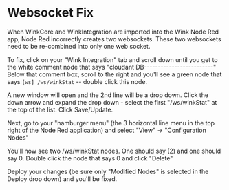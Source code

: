 # Websocket Fix

When WinkCore and WinkIntegration are imported into the Wink Node Red app, Node Red incorrectly creates two websockets. 
These two websockets need to be re-combined into only one web socket.

To fix, click on your "Wink Integration" tab and scroll down until you get to the white comment node that says
"cloudant DB-------------------------" Below that comment box, scroll to the right and you'll see a green 
node that says `[ws] /ws/winkStat` -- double click this node.

A new window will open and the 2nd line will be a drop down. Click the down arrow and expand the drop down - 
select the first "/ws/winkStat" at the top of the list. Click Save/Update.

Next, go to your "hamburger menu" (the 3 horizontal line menu in the top right of the Node Red application) and select "View" -> "Configuration Nodes"

You'll now see two /ws/winkStat nodes. One should say (2) and one should say 0. Double click the node that says 0 and click "Delete"

Deploy your changes (be sure only "Modified Nodes" is selected in the Deploy drop down) and you'll be fixed.
